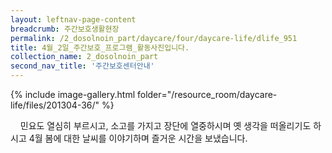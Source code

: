 ```yaml
--- 
layout: leftnav-page-content 
breadcrumb: 주간보호생활현장 
permalink: /2_dosolnoin_part/daycare/four/daycare-life/dlife_951
title: 4월_2일_주간보호_프로그램_활동사진입니다.
collection_name: 2_dosolnoin_part
second_nav_title: '주간보호센터안내' 
---
```

{% include image-gallery.html folder="/resource_room/daycare-life/files/201304-36/" %}



 
 
민요도 열심히 부르시고, 소고를 가지고 장단에 열중하시며 옛 생각을 떠올리기도 하시고
4월 봄에 대한 날씨를 이야기하며 즐거운 시간을 보냈습니다.